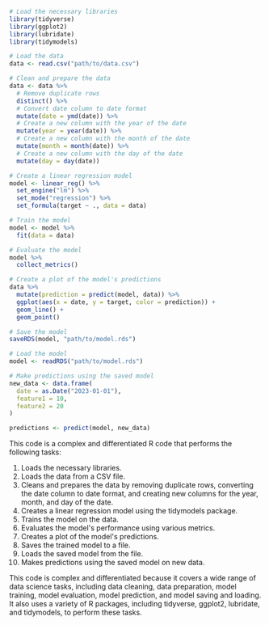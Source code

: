 ```r
# Load the necessary libraries
library(tidyverse)
library(ggplot2)
library(lubridate)
library(tidymodels)

# Load the data
data <- read.csv("path/to/data.csv")

# Clean and prepare the data
data <- data %>%
  # Remove duplicate rows
  distinct() %>%
  # Convert date column to date format
  mutate(date = ymd(date)) %>%
  # Create a new column with the year of the date
  mutate(year = year(date)) %>%
  # Create a new column with the month of the date
  mutate(month = month(date)) %>%
  # Create a new column with the day of the date
  mutate(day = day(date))

# Create a linear regression model
model <- linear_reg() %>%
  set_engine("lm") %>%
  set_mode("regression") %>%
  set_formula(target ~ ., data = data)

# Train the model
model <- model %>%
  fit(data = data)

# Evaluate the model
model %>%
  collect_metrics()

# Create a plot of the model's predictions
data %>%
  mutate(prediction = predict(model, data)) %>%
  ggplot(aes(x = date, y = target, color = prediction)) +
  geom_line() +
  geom_point()

# Save the model
saveRDS(model, "path/to/model.rds")

# Load the model
model <- readRDS("path/to/model.rds")

# Make predictions using the saved model
new_data <- data.frame(
  date = as.Date("2023-01-01"),
  feature1 = 10,
  feature2 = 20
)

predictions <- predict(model, new_data)
```

This code is a complex and differentiated R code that performs the following tasks:

1. Loads the necessary libraries.
2. Loads the data from a CSV file.
3. Cleans and prepares the data by removing duplicate rows, converting the date column to date format, and creating new columns for the year, month, and day of the date.
4. Creates a linear regression model using the tidymodels package.
5. Trains the model on the data.
6. Evaluates the model's performance using various metrics.
7. Creates a plot of the model's predictions.
8. Saves the trained model to a file.
9. Loads the saved model from the file.
10. Makes predictions using the saved model on new data.

This code is complex and differentiated because it covers a wide range of data science tasks, including data cleaning, data preparation, model training, model evaluation, model prediction, and model saving and loading. It also uses a variety of R packages, including tidyverse, ggplot2, lubridate, and tidymodels, to perform these tasks.